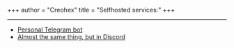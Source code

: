 +++
author = "Creohex"
title = "Selfhosted services:"
+++

---

<!-- * [Bitwarden](https://creohex.site/bitwarden) (temporarily unavailable) -->
* [Personal Telegram bot](https://t.me/octocord_peon_bot)
* [Almost the same thing, but in Discord](https://discord.com/users/598816035323510795)
